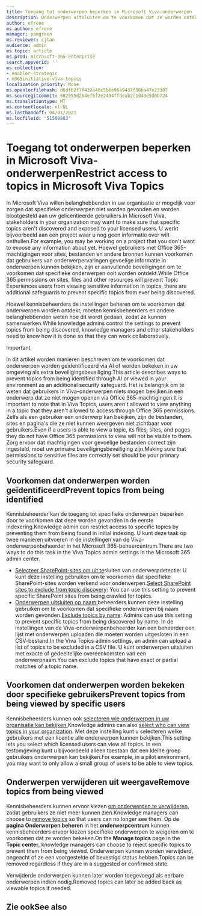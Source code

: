 ```yaml
---
title: Toegang tot onderwerpen beperken in Microsoft Viva-onderwerpen
description: Onderwerpen uitsluiten om te voorkomen dat ze worden ontdekt.
author: efrene
ms.author: efrene
manager: pamgreen
ms.reviewer: cjtan
audience: admin
ms.topic: article
ms.prod: microsoft-365-enterprise
search.appverid: ''
ms.collection:
- enabler-strategic
- m365initiative-viva-topics
localization_priority: None
ms.openlocfilehash: d6dfb2f7f432a40c5b6e96a9437f50ba47e23387
ms.sourcegitcommit: 582555d2b4ef5f2e2494ffdeab2c1d49e5d6b724
ms.translationtype: MT
ms.contentlocale: nl-NL
ms.lasthandoff: 04/01/2021
ms.locfileid: "51500883"
---
```

# <a name="restrict-access-to-topics-in-microsoft-viva-topics"></a><span data-ttu-id="2b1a8-103">Toegang tot onderwerpen beperken in Microsoft Viva-onderwerpen</span><span class="sxs-lookup"><span data-stu-id="2b1a8-103">Restrict access to topics in Microsoft Viva Topics</span></span>

<span data-ttu-id="2b1a8-104">In Microsoft Viva willen belanghebbenden in uw organisatie er mogelijk voor zorgen dat specifieke onderwerpen niet worden gevonden en worden blootgesteld aan uw gelicentieerde gebruikers.</span><span class="sxs-lookup"><span data-stu-id="2b1a8-104">In Microsoft Viva, stakeholders in your organization may want to make sure that specific topics aren't discovered and exposed to your licensed users.</span></span> <span data-ttu-id="2b1a8-105">U werkt bijvoorbeeld aan een project waar u nog geen informatie over wilt onthullen.</span><span class="sxs-lookup"><span data-stu-id="2b1a8-105">For example, you may be working on a project that you don't want to expose any information about yet.</span></span> <span data-ttu-id="2b1a8-106">Hoewel gebruikers met Office 365-machtigingen voor sites, bestanden en andere bronnen kunnen voorkomen dat gebruikers van onderwerpervaringen gevoelige informatie in onderwerpen kunnen bekijken, zijn er aanvullende beveiligingen om te voorkomen dat specifieke onderwerpen ooit worden ontdekt.</span><span class="sxs-lookup"><span data-stu-id="2b1a8-106">While Office 365 permissions on sites, files and other resources will prevent Topic Experiences users from viewing sensitive information in topics, there are additional safeguards to prevent specific topics from ever being discovered.</span></span>

<span data-ttu-id="2b1a8-107">Hoewel kennisbeheerders de instellingen beheren om te voorkomen dat onderwerpen worden ontdekt, moeten kennisbeheerders en andere belanghebbenden weten hoe dit wordt gedaan, zodat ze kunnen samenwerken.</span><span class="sxs-lookup"><span data-stu-id="2b1a8-107">While knowledge admins control the settings to prevent topics from being discovered, knowledge managers and other stakeholders need to know how it is done so that they can work collaboratively.</span></span>

> [!Important] 
> <span data-ttu-id="2b1a8-108">In dit artikel worden manieren beschreven om te voorkomen dat onderwerpen worden geïdentificeerd via AI of worden bekeken in uw omgeving als extra beveiligingsbeveiliging.</span><span class="sxs-lookup"><span data-stu-id="2b1a8-108">This article describes ways to prevent topics from being identified through AI or viewed in your environment as an additional security safeguard.</span></span> <span data-ttu-id="2b1a8-109">Het is belangrijk om te weten dat gebruikers in Viva-onderwerpen niets mogen bekijken in een onderwerp dat ze niet mogen openen via Office 365-machtigingen.</span><span class="sxs-lookup"><span data-stu-id="2b1a8-109">It is important to note that in Viva Topics, users aren't allowed to view anything in a topic that they aren't allowed to access through Office 365 permissions.</span></span> <span data-ttu-id="2b1a8-110">Zelfs als een gebruiker een onderwerp kan bekijken, zijn de bestanden, sites en pagina's die ze niet kunnen weergeven niet zichtbaar voor gebruikers.</span><span class="sxs-lookup"><span data-stu-id="2b1a8-110">Even if a users is able to view a topic, its files, sites, and pages they do not have Office 365 permissions to view will not be visible to them.</span></span> <span data-ttu-id="2b1a8-111">Zorg ervoor dat machtigingen voor gevoelige bestanden correct zijn ingesteld, moet uw primaire beveiligingsbeveiliging zijn.</span><span class="sxs-lookup"><span data-stu-id="2b1a8-111">Making sure that permissions to sensitive files are correctly set should be your primary security safeguard.</span></span>

## <a name="prevent-topics-from-being-identified"></a><span data-ttu-id="2b1a8-112">Voorkomen dat onderwerpen worden geïdentificeerd</span><span class="sxs-lookup"><span data-stu-id="2b1a8-112">Prevent topics from being identified</span></span>

<span data-ttu-id="2b1a8-113">Kennisbeheerder kan de toegang tot specifieke onderwerpen beperken door te voorkomen dat deze worden gevonden in de eerste indexering.</span><span class="sxs-lookup"><span data-stu-id="2b1a8-113">Knowledge admin can restrict access to specific topics by preventing them from being found in initial indexing.</span></span> <span data-ttu-id="2b1a8-114">U kunt deze taak op twee manieren uitvoeren in de instellingen van de Viva-onderwerpenbeheerder in het Microsoft 365-beheercentrum.</span><span class="sxs-lookup"><span data-stu-id="2b1a8-114">There are two ways to do this task in the Viva Topics admin settings in the Microsoft 365 admin center.</span></span>
 
- <span data-ttu-id="2b1a8-115">[Selecteer SharePoint-sites om uit te](./topic-experiences-discovery.md#select-sharepoint-topic-sources)sluiten van onderwerpdetectie: U kunt deze instelling gebruiken om te voorkomen dat specifieke SharePoint-sites worden verkend voor onderwerpen.</span><span class="sxs-lookup"><span data-stu-id="2b1a8-115">[Select SharePoint sites to exclude from topic discovery](./topic-experiences-discovery.md#select-sharepoint-topic-sources): You can use this setting to prevent specific SharePoint sites from being crawled for topics.</span></span>
- <span data-ttu-id="2b1a8-116">[Onderwerpen uitsluiten op naam:](./topic-experiences-discovery.md#exclude-topics-by-name)beheerders kunnen deze instelling gebruiken om te voorkomen dat specifieke onderwerpen bij naam worden gevonden.</span><span class="sxs-lookup"><span data-stu-id="2b1a8-116">[Exclude topics by name](./topic-experiences-discovery.md#exclude-topics-by-name): Admins can use this setting to prevent specific topics from being discovered by name.</span></span> <span data-ttu-id="2b1a8-117">In de instellingen van de Viva-onderwerpenbeheerder kan een beheerder een lijst met onderwerpen uploaden die moeten worden uitgesloten in een CSV-bestand.</span><span class="sxs-lookup"><span data-stu-id="2b1a8-117">In the Viva Topics admin settings, an admin can upload a list of topics to be excluded in a CSV file.</span></span> <span data-ttu-id="2b1a8-118">U kunt onderwerpen uitsluiten met exacte of gedeeltelijke overeenkomsten van een onderwerpnaam.</span><span class="sxs-lookup"><span data-stu-id="2b1a8-118">You can exclude topics that have exact or partial matches of a topic name.</span></span>

## <a name="prevent-topics-from-being-viewed-by-specific-users"></a><span data-ttu-id="2b1a8-119">Voorkomen dat onderwerpen worden bekeken door specifieke gebruikers</span><span class="sxs-lookup"><span data-stu-id="2b1a8-119">Prevent topics from being viewed by specific users</span></span>

<span data-ttu-id="2b1a8-120">Kennisbeheerders kunnen ook [selecteren wie onderwerpen in uw organisatie kan bekijken.](./topic-experiences-knowledge-rules.md)</span><span class="sxs-lookup"><span data-stu-id="2b1a8-120">Knowledge admins can also [select who can view topics in your organization](./topic-experiences-knowledge-rules.md).</span></span> <span data-ttu-id="2b1a8-121">Met deze instelling kunt u selecteren welke gebruikers met een licentie alle onderwerpen kunnen bekijken.</span><span class="sxs-lookup"><span data-stu-id="2b1a8-121">This setting lets you select which licensed users can view all topics.</span></span> <span data-ttu-id="2b1a8-122">In een testomgeving kunt u bijvoorbeeld alleen toestaan dat een kleine groep gebruikers onderwerpen kan bekijken.</span><span class="sxs-lookup"><span data-stu-id="2b1a8-122">For example, in a pilot environment, you may want to only allow a small group of users to be able to view topics.</span></span>

## <a name="remove-topics-from-being-viewed"></a><span data-ttu-id="2b1a8-123">Onderwerpen verwijderen uit weergave</span><span class="sxs-lookup"><span data-stu-id="2b1a8-123">Remove topics from being viewed</span></span>

<span data-ttu-id="2b1a8-124">Kennisbeheerders kunnen ervoor kiezen [om onderwerpen te verwijderen,](./manage-topics.md) zodat gebruikers ze niet meer kunnen zien.</span><span class="sxs-lookup"><span data-stu-id="2b1a8-124">Knowledge managers can choose to [remove topics](./manage-topics.md) so that users can no longer see them.</span></span> <span data-ttu-id="2b1a8-125">Op de **pagina Onderwerpen beheren** in het **onderwerpcentrum** kunnen kennisbeheerders ervoor kiezen specifieke onderwerpen te weigeren om te voorkomen dat ze worden bekeken.</span><span class="sxs-lookup"><span data-stu-id="2b1a8-125">On the **Manage topics** page in the **Topic center**, knowledge managers can choose to reject specific topics to prevent them from being viewed.</span></span> <span data-ttu-id="2b1a8-126">Onderwerpen kunnen worden verwijderd, ongeacht of ze een voorgestelde of bevestigd status hebben.</span><span class="sxs-lookup"><span data-stu-id="2b1a8-126">Topics can be removed regardless if they are in a suggested or confirmed state.</span></span>

<span data-ttu-id="2b1a8-127">Verwijderde onderwerpen kunnen later worden toegevoegd als eerbare onderwerpen indien nodig.</span><span class="sxs-lookup"><span data-stu-id="2b1a8-127">Removed topics can later be added back as viewable topics if needed.</span></span> 


## <a name="see-also"></a><span data-ttu-id="2b1a8-128">Zie ook</span><span class="sxs-lookup"><span data-stu-id="2b1a8-128">See also</span></span>



